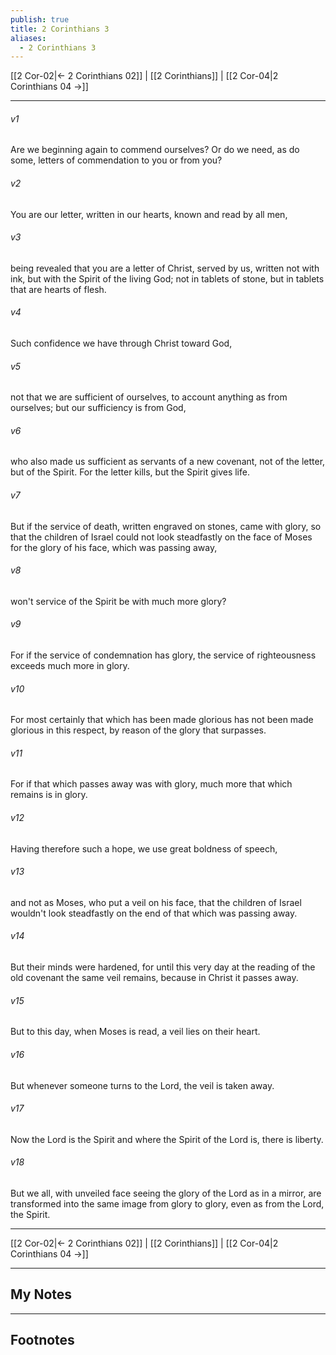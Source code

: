 ```yaml
---
publish: true
title: 2 Corinthians 3
aliases:
  - 2 Corinthians 3
---
```


[[2 Cor-02|← 2 Corinthians 02]] | [[2 Corinthians]] | [[2 Cor-04|2 Corinthians 04 →]]
***



###### v1 
Are we beginning again to commend ourselves? Or do we need, as do some, letters of commendation to you or from you? 

###### v2 
You are our letter, written in our hearts, known and read by all men, 

###### v3 
being revealed that you are a letter of Christ, served by us, written not with ink, but with the Spirit of the living God; not in tablets of stone, but in tablets that are hearts of flesh. 

###### v4 
Such confidence we have through Christ toward God, 

###### v5 
not that we are sufficient of ourselves, to account anything as from ourselves; but our sufficiency is from God, 

###### v6 
who also made us sufficient as servants of a new covenant, not of the letter, but of the Spirit. For the letter kills, but the Spirit gives life. 

###### v7 
But if the service of death, written engraved on stones, came with glory, so that the children of Israel could not look steadfastly on the face of Moses for the glory of his face, which was passing away, 

###### v8 
won't service of the Spirit be with much more glory? 

###### v9 
For if the service of condemnation has glory, the service of righteousness exceeds much more in glory. 

###### v10 
For most certainly that which has been made glorious has not been made glorious in this respect, by reason of the glory that surpasses. 

###### v11 
For if that which passes away was with glory, much more that which remains is in glory. 

###### v12 
Having therefore such a hope, we use great boldness of speech, 

###### v13 
and not as Moses, who put a veil on his face, that the children of Israel wouldn't look steadfastly on the end of that which was passing away. 

###### v14 
But their minds were hardened, for until this very day at the reading of the old covenant the same veil remains, because in Christ it passes away. 

###### v15 
But to this day, when Moses is read, a veil lies on their heart. 

###### v16 
But whenever someone turns to the Lord, the veil is taken away. 

###### v17 
Now the Lord is the Spirit and where the Spirit of the Lord is, there is liberty. 

###### v18 
But we all, with unveiled face seeing the glory of the Lord as in a mirror, are transformed into the same image from glory to glory, even as from the Lord, the Spirit.

***
[[2 Cor-02|← 2 Corinthians 02]] | [[2 Corinthians]] | [[2 Cor-04|2 Corinthians 04 →]]

---
## My Notes

---
## Footnotes